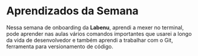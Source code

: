 # Aprendizados da Semana

Nessa semana de onboarding da **Labenu**, aprendi a mexer no terminal, pode aprender nas aulas vários comandos importantes que usarei a longo da vida de desenvolvedor e também aprendi a trabalhar com o Git, ferramenta para versionamento de código. 